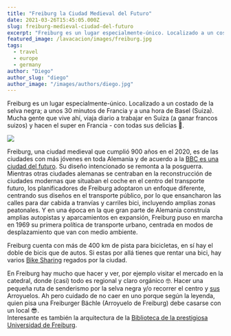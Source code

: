```yaml
---
title: "Freiburg la Ciudad Medieval del Futuro"
date: 2021-03-26T15:45:05.000Z
slug: freiburg-medieval-ciudad-del-futuro
excerpt: "Freiburg es un lugar especialmente-único. Localizado a un costado de la selva negra; a unos 30 minutos de Francia y a una hora de Basel (Suiza). Mucha gente que..."
featured_image: /lavacacion/images/freiburg.jpg
tags:
  - travel
  - europe
  - germany
author: "Diego"
author_slug: "diego"
author_image: "/images/authors/diego.jpg"
---
```


Freiburg es un lugar especialmente-único. Localizado a un costado de la selva negra; a unos 30 minutos de Francia y a una hora de Basel (Suiza). Mucha gente que vive ahí, viaja diario a trabajar en Suiza (a ganar francos suizos) y hacen el super en Francia - con todas sus delicias 🤩.

![](/lavacacion/images/image-4.png)

Freiburg, una ciudad medieval que cumplió 900 años en el 2020, es de las ciudades con más jóvenes en toda Alemania y de acuerdo a la [BBC es una ciudad del futuro](http://www.bbc.com/travel/story/20200715-freiburg-germanys-futuristic-city-set-in-a-forest). Su diseño intencionado se remonta a la posguerra. Mientras otras ciudades alemanas se centraban en la reconstrucción de ciudades modernas que situaban el coche en el centro del transporte futuro, los planificadores de Freiburg adoptaron un enfoque diferente, centrando sus diseños en el transporte público, por lo que ensancharon las calles para dar cabida a tranvías y carriles bici, incluyendo amplias zonas peatonales. Y en una época en la que gran parte de Alemania construía amplias autopistas y aparcamientos en expansión, Freiburg puso en marcha en 1969 su primera política de transporte urbano, centrada en modos de desplazamiento que van con medio ambiente.

Freiburg cuenta con más de 400 km de pista para bicicletas, en sí hay el doble de bicis que de autos. Si estas por allá tienes que rentar una bici, hay varios [Bike Sharing](https://es.wikipedia.org/wiki/Sistema_de_bicicletas_compartidas) regados por la ciudad.

En Freiburg hay mucho que hacer y ver, por ejemplo visitar el mercado en la catedral, donde (casi) todo es regional y claro orgánico 🤓. Hacer una pequeña ruta de senderismo por la selva negra y/o recorrer el centro y [](https://es.wikipedia.org/wiki/Arroyuelos_de_Friburgo)[sus](https://es.wikipedia.org/wiki/Arroyuelos_de_Friburgo) Arroyuelos. Ah pero cuidado de no caer en uno porque según la leyenda, quien pisa una Freiburger Bächle (Arroyuelo de Freiburg) debe casarse con un local 😎.  
Interesante es también la arquitectura de la [Biblioteca de la prestigiosa Universidad de Freiburg](https://www.instagram.com/p/CJofCkBspIF/).